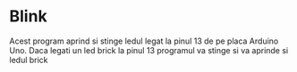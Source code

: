 # Blink

Acest program aprind si stinge ledul legat la pinul 13 de pe placa Arduino Uno. Daca legati un led brick la pinul 13 programul 
va stinge si va aprinde si ledul brick